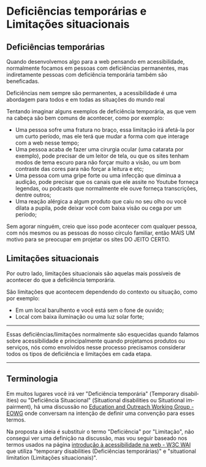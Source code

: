 # Deficiências temporárias e Limitações situacionais

## Deficiências temporárias
Quando desenvolvemos algo para a web pensando em acessibilidade, normalmente focamos em pessoas com deficiências permanentes, mas indiretamente pessoas com deficiência temporária também são beneficadas.

Deficiências nem sempre são permanentes, a acessibilidade é uma abordagem para todos e em todas as situações do mundo real

Tentando imaginar alguns exemplos de deficiência temporária, as que vem na cabeça são bem comuns de acontecer, como por exemplo:

- Uma pessoa sofre uma fratura no braço, essa limitação irá afetá-la por um curto período, mas ele terá que mudar a forma com que interage com a web nesse tempo;
- Uma pessoa acaba de fazer uma cirurgia ocular (uma catarata por exemplo), pode precisar de um leitor de tela, ou que os sites tenham modos de tema escuro para não forçar muito a visão, ou um bom contraste das cores para não forçar a leitura e etc;
- Uma pessoa com uma gripe forte ou uma infecção que diminua a audição, pode precisar que os canais que ele assite no Youtube forneça legendas, ou podcasts que normalmente ele ouve forneça transcrições, dentre outros;
- Uma reação alérgica a algum produto que caiu no seu olho ou você dilata a pupila, pode deixar você com baixa visão ou cega por um período;

Sem agorar ninguém, creio que isso pode acontecer com qualquer pessoa, com nós mesmos ou as pessoas do nosso círculo familiar, então MAIS UM motivo para se preocupar em projetar os sites DO JEITO CERTO.

## Limitações situacionais
Por outro lado, limitações situacionais são aquelas mais possíveis de acontecer do que a deficiência temporária.

São limitações que acontecem dependendo do contexto ou situação, como por exemplo:

- Em um local barulhento e você está sem o fone de ouvido;
- Local com baixa iluminação ou uma luz solar forte;

---

Essas deficiências/limitações normalmente são esquecidas quando falamos sobre acessibilidade e principalmente quando projetamos produtos ou serviços, nós como envolvidos nesse processo precisamos considerar todos os tipos de deficiência e limitações em cada etapa.

---

## Terminologia
Em muitos lugares você irá ver "Deficiência temporária" (<span lang="en">Temporary disabilities</span>) ou "Deficiência Situacional" (<span lang="en">Situational disabilities</span> ou <span lang="en">Situational impairment</span>), há uma discussão no [<span lang="en">Education and Outreach Working Group</span> - EOWG](https://www.w3.org/WAI/about/groups/eowg/) onde conversam na intenção de definir uma convenção para esses termos.

Na proposta a ideia é substituir o termo "Deficiência" por "Limitação", não consegui ver uma definição na discussão, mas vou seguir baseado nos termos usados na página [introdução à acessibilidade na web - W3C WAI](https://www.w3.org/WAI/fundamentals/accessibility-intro/#what) que utiliza "<span lang="en">temporary disabilities</span> (Deficiências temporárias)" e "<span lang="en">situational limitation</span> (Limitações situacionais)".